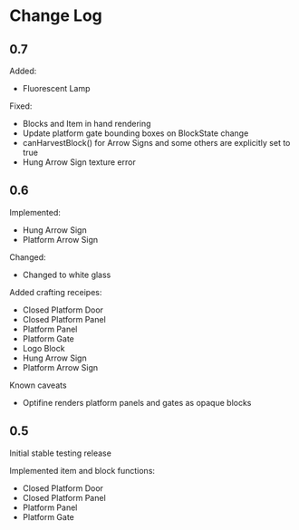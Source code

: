 Change Log
==========

0.7
---

Added:

* Fluorescent Lamp

Fixed:

* Blocks and Item in hand rendering
* Update platform gate bounding boxes on BlockState change
* canHarvestBlock() for Arrow Signs and some others are explicitly set to true
* Hung Arrow Sign texture error

0.6
---

Implemented:

* Hung Arrow Sign
* Platform Arrow Sign

Changed:

* Changed to white glass

Added crafting receipes:

* Closed Platform Door
* Closed Platform Panel
* Platform Panel
* Platform Gate 
* Logo Block
* Hung Arrow Sign
* Platform Arrow Sign

Known caveats

* Optifine renders platform panels and gates as opaque blocks

0.5
---

Initial stable testing release

Implemented item and block functions:

* Closed Platform Door
* Closed Platform Panel
* Platform Panel
* Platform Gate 

